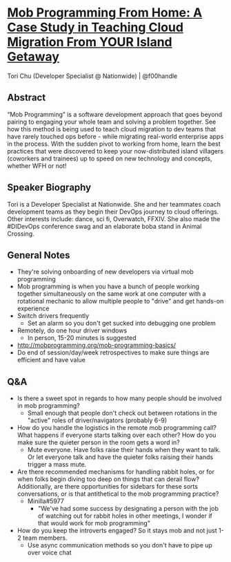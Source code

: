 # [Mob Programming From Home: A Case Study in Teaching Cloud Migration From YOUR Island Getaway](https://desertedisland.club/agenda/#torichu)

Tori Chu (Developer Specialist @ Nationwide) | @f00handle

## Abstract

“Mob Programming” is a software development approach that goes beyond pairing to engaging your whole team and solving a problem together. See how this method is being used to teach cloud migration to dev teams that have rarely touched ops before - while migrating real-world enterprise apps in the process. With the sudden pivot to working from home, learn the best practices that were discovered to keep your now-distributed island villagers (coworkers and trainees) up to speed on new technology and concepts, whether WFH or not!

## Speaker Biography

Tori is a Developer Specialist at Nationwide. She and her teammates coach development teams as they begin their DevOps journey to cloud offerings. Other interests include: dance, sci fi, Overwatch, FFXIV. She also made the #DIDevOps conference swag and an elaborate boba stand in Animal Crossing.

## General Notes

- They're solving onboarding of new developers via virtual mob programming
- Mob programming is when you have a bunch of people working together simultaneously on the same work at one computer with a rotational mechanic to allow multiple people to "drive" and get hands-on experience
- Switch drivers frequently
	- Set an alarm so you don't get sucked into debugging one problem
- Remotely, do one hour driver windows
	- In person, 15-20 minutes is suggested
- http://mobprogramming.org/mob-programming-basics/
- Do end of session/day/week retrospectives to make sure things are efficient and have value

## Q&A

- Is there a sweet spot in regards to how many people should be involved in mob programming?
	- Small enough that people don't check out between rotations in the "active" roles of driver/navigators (probably 6-9)
- How do you handle the logistics in the remote mob programming call? What happens if everyone starts talking over each other? How do you make sure the quieter person in the room gets a word in?
	- Mute everyone. Have folks raise their hands when they want to talk. Or let everyone talk and have the quieter folks raising their hands trigger a mass mute.
- Are there recommended mechanisms for handling rabbit holes, or for when folks begin diving too deep on things that can derail flow? Additionally, are there opportunities for sidebars for these sorts conversations, or is that antithetical to the mob programming practice?
	- Minilla#5977
		- "We've had some success by designating a person with the job of watching out for rabbit holes in other meetings, I wonder if that would work for mob programming"
- How do you keep the introverts engaged? So it stays mob and not just 1-2 team members.
	- Use async communication methods so you don't have to pipe up over voice chat

